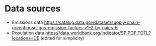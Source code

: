 # Data sources

- Emissions data https://catalog.data.gov/dataset/supply-chain-greenhouse-gas-emission-factors-v1-2-by-naics-6
- Population data https://data.worldbank.org/indicator/SP.POP.TOTL?locations=DE (edited for simplicity)
